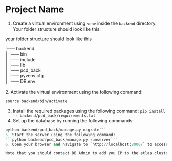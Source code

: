 # Project Name

1. Create a virtual environment using `venv` inside the `backend` directory. Your folder structure should look like this:

your folder structure should look like this 

├── backend <br>
│ ├── bin <br>
│ ├── include <br>
│ ├── lib <br>
│ ├── pcd_back <br>
│ ├── pyvenv.cfg <br>
│ └── DB.env <br>
<br>
2. Activate the virtual environment using the following command: 

```source backend/bin/activate```

3. Install the required packages using the following command:
```pip install -r backend/pcd_back/requirements.txt```
4. Set up the database by running the following commands:
```python backend/pcd_back/manage.py makemigrations
python backend/pcd_back/manage.py migrate```
5. Start the server using the following command:
```python backend/pcd_back/manage.py runserver```
6. Open your browser and navigate to `http://localhost:8000/` to access the backend.

Note that you should contact DB Admin to add you IP to the atlas cluster 

